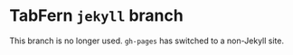 # TabFern `jekyll` branch

This branch is no longer used.  `gh-pages` has switched to a non-Jekyll site.
